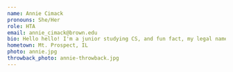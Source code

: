 ```yaml
---
name: Annie Cimack
pronouns: She/Her
role: HTA 
email: annie_cimack@brown.edu
bio: Hello hello! I'm a junior studying CS, and fun fact, my legal name is Annie, not Anne. Away from CS, I write for the Brown Noser and play in the band.
hometown: Mt. Prospect, IL
photo: annie.jpg
throwback_photo: annie-throwback.jpg
---
```

